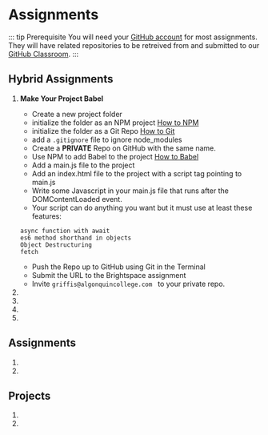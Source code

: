 # Assignments

::: tip Prerequisite
You will need your [GitHub account](https://github.com) for most assignments. They will have related repositories to be retreived from and submitted to our [GitHub Classroom](https://classroom.github.com/).
:::


## Hybrid Assignments <Badge text="30%"/>

1. **Make Your Project Babel**
    - Create a new project folder
    - initialize the folder as an NPM project [How to NPM](https://www.youtube.com/watch?v=_LqgURg3BXw)
    - initialize the folder as a Git Repo [How to Git](https://www.youtube.com/watch?v=EdEWigP6zxQ)
    - add a `.gitignore` file to ignore node_modules
    - Create a **PRIVATE** Repo on GitHub with the same name.
    - Use NPM to add Babel to the project [How to Babel](https://www.youtube.com/watch?v=ahh65GQz74g)
    - Add a main.js file to the project
    - Add an index.html file to the project with a script tag pointing to main.js
    - Write some Javascript in your main.js file that runs after the DOMContentLoaded event.
    - Your script can do anything you want but it must use at least these features:
    ```
    async function with await
    es6 method shorthand in objects
    Object Destructuring
    fetch
    ```
    - Push the Repo up to GitHub using Git in the Terminal
    - Submit the URL to the Brightspace assignment
    - Invite `griffis@algonquincollege.com ` to your private repo.

2. 

3. 

4. 

5. 

## Assignments <Badge text="30%"/>

1.

2.


## Projects <Badge text="40%"/>

1. 

2. 
